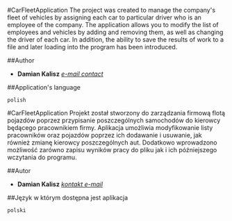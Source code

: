 #CarFleetApplication
The project was created to manage the company's fleet of vehicles by assigning each car to particular driver who is an employee of the company. The application allows you to modify the list of employees and vehicles by adding and removing them, as well as changing the driver of each car. In addition, the ability to save the results of work to a file and later loading into the program has been introduced. 

##Author
* **Damian Kalisz**  *[e-mail contact](kalidam@gmail.com)*

##Application's language

```
polish
```

#CarFleetApplication
Projekt został stworzony do zarządzania firmową flotą pojazdów poprzez przypisanie poszczególnych samochodów do kierowcy będącego pracownikiem firmy. Aplikacja umożliwia modyfikowanie listy pracowników oraz pojazdów poprzez ich dodawanie i usuwanie, jak również zmianę kierowcy poszczególnych aut. Dodatkowo wprowadzono możliwość zarówno zapisu wyników pracy do pliku jak i ich późniejszego wczytania do programu.

##Autor
* **Damian Kalisz**  *[kontakt e-mail](kalidam@gmail.com)*

##Język w którym dostępna jest aplikacja

```
polski
```
